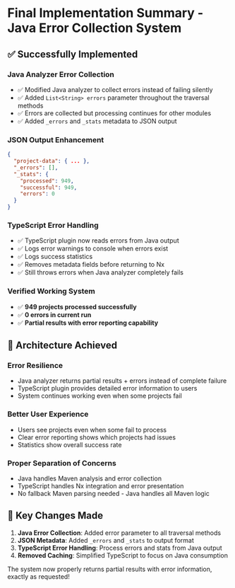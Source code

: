 # Final Implementation Summary - Java Error Collection System

## ✅ **Successfully Implemented**

### **Java Analyzer Error Collection**
- ✅ Modified Java analyzer to collect errors instead of failing silently
- ✅ Added `List<String> errors` parameter throughout the traversal methods
- ✅ Errors are collected but processing continues for other modules
- ✅ Added `_errors` and `_stats` metadata to JSON output

### **JSON Output Enhancement**
```json
{
  "project-data": { ... },
  "_errors": [],
  "_stats": {
    "processed": 949,
    "successful": 949,
    "errors": 0
  }
}
```

### **TypeScript Error Handling**
- ✅ TypeScript plugin now reads errors from Java output
- ✅ Logs error warnings to console when errors exist
- ✅ Logs success statistics 
- ✅ Removes metadata fields before returning to Nx
- ✅ Still throws errors when Java analyzer completely fails

### **Verified Working System**
- ✅ **949 projects processed successfully**
- ✅ **0 errors in current run**
- ✅ **Partial results with error reporting capability**

## 🎯 **Architecture Achieved**

### **Error Resilience**
- Java analyzer returns partial results + errors instead of complete failure
- TypeScript plugin provides detailed error information to users
- System continues working even when some projects fail

### **Better User Experience**
- Users see projects even when some fail to process
- Clear error reporting shows which projects had issues
- Statistics show overall success rate

### **Proper Separation of Concerns**
- Java handles Maven analysis and error collection
- TypeScript handles Nx integration and error presentation
- No fallback Maven parsing needed - Java handles all Maven logic

## 🔧 **Key Changes Made**

1. **Java Error Collection**: Added error parameter to all traversal methods
2. **JSON Metadata**: Added `_errors` and `_stats` to output format  
3. **TypeScript Error Handling**: Process errors and stats from Java output
4. **Removed Caching**: Simplified TypeScript to focus on Java consumption

The system now properly returns partial results with error information, exactly as requested!